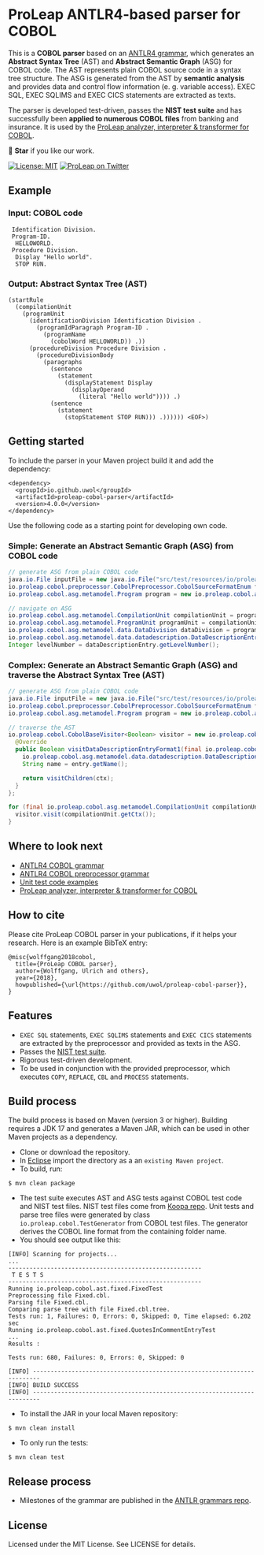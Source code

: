 ProLeap ANTLR4-based parser for COBOL
=====================================

This is a **COBOL parser** based on an [ANTLR4 grammar](src/main/antlr4/io/proleap/cobol/Cobol.g4), 
which generates an **Abstract Syntax Tree** (AST) and **Abstract Semantic Graph** (ASG) for COBOL code.
The AST represents plain COBOL source code in a syntax tree structure.
The ASG is generated from the AST by **semantic analysis** and provides data and control
flow information (e. g. variable access). EXEC SQL, EXEC SQLIMS and EXEC CICS
statements are extracted as texts.

The parser is developed test-driven, passes the **NIST test suite** and has successfully been **applied to numerous COBOL files** from banking and insurance. It is used by the [ProLeap analyzer, interpreter & transformer for COBOL](https://github.com/proleap/proleap-cobol).

💫 **Star** if you like our work.

[![License: MIT](https://img.shields.io/badge/License-MIT-yellow.svg)](https://opensource.org/licenses/MIT)
[![ProLeap on Twitter](https://img.shields.io/twitter/follow/proleap_io.svg?style=social&label=Follow)](https://twitter.com/proleap_io)


Example
-------

### Input: COBOL code

```
 Identification Division.
 Program-ID.
  HELLOWORLD.
 Procedure Division.
  Display "Hello world".
  STOP RUN.
```


### Output: Abstract Syntax Tree (AST)

```
(startRule
  (compilationUnit
    (programUnit
      (identificationDivision Identification Division .
        (programIdParagraph Program-ID .
          (programName
            (cobolWord HELLOWORLD)) .))
      (procedureDivision Procedure Division .
        (procedureDivisionBody
          (paragraphs
            (sentence
              (statement
                (displayStatement Display
                  (displayOperand
                    (literal "Hello world")))) .)
            (sentence
              (statement
                (stopStatement STOP RUN))) .)))))) <EOF>)
```


Getting started
---------------

To include the parser in your Maven project build it and add the dependency:

```
<dependency>
  <groupId>io.github.uwol</groupId>
  <artifactId>proleap-cobol-parser</artifactId>
  <version>4.0.0</version>
</dependency>
```

Use the following code as a starting point for developing own code.

### Simple: Generate an Abstract Semantic Graph (ASG) from COBOL code

```java
// generate ASG from plain COBOL code
java.io.File inputFile = new java.io.File("src/test/resources/io/proleap/cobol/asg/HelloWorld.cbl");
io.proleap.cobol.preprocessor.CobolPreprocessor.CobolSourceFormatEnum format = io.proleap.cobol.preprocessor.CobolPreprocessor.CobolSourceFormatEnum.TANDEM;
io.proleap.cobol.asg.metamodel.Program program = new io.proleap.cobol.asg.runner.impl.CobolParserRunnerImpl().analyzeFile(inputFile, format);

// navigate on ASG
io.proleap.cobol.asg.metamodel.CompilationUnit compilationUnit = program.getCompilationUnit("HelloWorld");
io.proleap.cobol.asg.metamodel.ProgramUnit programUnit = compilationUnit.getProgramUnit();
io.proleap.cobol.asg.metamodel.data.DataDivision dataDivision = programUnit.getDataDivision();
io.proleap.cobol.asg.metamodel.data.datadescription.DataDescriptionEntry dataDescriptionEntry = dataDivision.getWorkingStorageSection().getDataDescriptionEntry("ITEMS");
Integer levelNumber = dataDescriptionEntry.getLevelNumber();
```

### Complex: Generate an Abstract Semantic Graph (ASG) and traverse the Abstract Syntax Tree (AST)

```java
// generate ASG from plain COBOL code
java.io.File inputFile = new java.io.File("src/test/resources/io/proleap/cobol/asg/HelloWorld.cbl");
io.proleap.cobol.preprocessor.CobolPreprocessor.CobolSourceFormatEnum format = io.proleap.cobol.preprocessor.CobolPreprocessor.CobolSourceFormatEnum.TANDEM;
io.proleap.cobol.asg.metamodel.Program program = new io.proleap.cobol.asg.runner.impl.CobolParserRunnerImpl().analyzeFile(inputFile, format);

// traverse the AST
io.proleap.cobol.CobolBaseVisitor<Boolean> visitor = new io.proleap.cobol.CobolBaseVisitor<Boolean>() {
  @Override
  public Boolean visitDataDescriptionEntryFormat1(final io.proleap.cobol.CobolParser.DataDescriptionEntryFormat1Context ctx) {
    io.proleap.cobol.asg.metamodel.data.datadescription.DataDescriptionEntry entry = (io.proleap.cobol.asg.metamodel.data.datadescription.DataDescriptionEntry) program.getASGElementRegistry().getASGElement(ctx);
    String name = entry.getName();

    return visitChildren(ctx);
  }
};

for (final io.proleap.cobol.asg.metamodel.CompilationUnit compilationUnit : program.getCompilationUnits()) {
  visitor.visit(compilationUnit.getCtx());
}
```


Where to look next
------------------

- [ANTLR4 COBOL grammar](src/main/antlr4/io/proleap/cobol/Cobol.g4)
- [ANTLR4 COBOL preprocessor grammar](src/main/antlr4/io/proleap/cobol/CobolPreprocessor.g4)
- [Unit test code examples](src/test/java/io/proleap/cobol/asg/data/workingstorage)
- [ProLeap analyzer, interpreter & transformer for COBOL](https://github.com/proleap/proleap-cobol)


How to cite
-----------

Please cite ProLeap COBOL parser in your publications, if it helps your research. Here is an example BibTeX entry:

```
@misc{wolffgang2018cobol,
  title={ProLeap COBOL parser},
  author={Wolffgang, Ulrich and others},
  year={2018},
  howpublished={\url{https://github.com/uwol/proleap-cobol-parser}},
}
```


Features
--------

* `EXEC SQL` statements, `EXEC SQLIMS` statements and `EXEC CICS` statements are extracted by the preprocessor and provided as texts in the ASG.
* Passes the [NIST test suite](https://www.itl.nist.gov/div897/ctg/cobol_form.htm).
* Rigorous test-driven development.
* To be used in conjunction with the provided preprocessor, which executes `COPY`, `REPLACE`, `CBL` and `PROCESS` statements.


Build process
-------------

The build process is based on Maven (version 3 or higher). Building requires a JDK 17 and generates a Maven JAR, which can be used in other Maven projects as a dependency.

* Clone or download the repository.
* In [Eclipse](https://eclipse.org) import the directory as a an `existing Maven project`.
* To build, run:

```
$ mvn clean package
```

* The test suite executes AST and ASG tests against COBOL test code and NIST test files. NIST test files come from [Koopa repo](https://github.com/krisds/koopa/tree/master/testsuite/cobol85). Unit tests and parse tree files were generated by class `io.proleap.cobol.TestGenerator` from COBOL test files. The generator derives the COBOL line format from the containing folder name.
* You should see output like this:

```
[INFO] Scanning for projects...
...
-------------------------------------------------------
 T E S T S
-------------------------------------------------------
Running io.proleap.cobol.ast.fixed.FixedTest
Preprocessing file Fixed.cbl.
Parsing file Fixed.cbl.
Comparing parse tree with file Fixed.cbl.tree.
Tests run: 1, Failures: 0, Errors: 0, Skipped: 0, Time elapsed: 6.202 sec
Running io.proleap.cobol.ast.fixed.QuotesInCommentEntryTest
...
Results :

Tests run: 680, Failures: 0, Errors: 0, Skipped: 0

[INFO] ------------------------------------------------------------------------
[INFO] BUILD SUCCESS
[INFO] ------------------------------------------------------------------------
```

* To install the JAR in your local Maven repository:

```
$ mvn clean install
```

* To only run the tests:

```
$ mvn clean test
```


Release process
---------------

* Milestones of the grammar are published in the [ANTLR grammars repo](https://github.com/antlr/grammars-v4).


License
-------

Licensed under the MIT License. See LICENSE for details.
